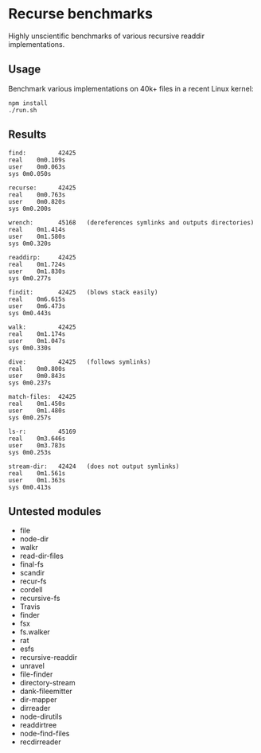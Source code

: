 Recurse benchmarks
==================

Highly unscientific benchmarks of various recursive readdir implementations.

Usage
-----

Benchmark various implementations on 40k+ files in a recent Linux kernel:

    npm install
    ./run.sh

Results
-------

    find:         42425  
    real	0m0.109s
    user	0m0.063s
    sys	0m0.050s

    recurse:      42425  
    real	0m0.763s
    user	0m0.820s
    sys	0m0.200s

    wrench:       45168   (dereferences symlinks and outputs directories)
    real	0m1.414s
    user	0m1.580s
    sys	0m0.320s

    readdirp:     42425  
    real	0m1.724s
    user	0m1.830s
    sys	0m0.277s

    findit:       42425   (blows stack easily)
    real	0m6.615s
    user	0m6.473s
    sys	0m0.443s

    walk:         42425  
    real	0m1.174s
    user	0m1.047s
    sys	0m0.330s

    dive:         42425   (follows symlinks)
    real	0m0.800s
    user	0m0.843s
    sys	0m0.237s

    match-files:  42425  
    real	0m1.450s
    user	0m1.480s
    sys	0m0.257s

    ls-r:         45169  
    real	0m3.646s
    user	0m3.783s
    sys	0m0.253s

    stream-dir:   42424   (does not output symlinks)
    real	0m1.561s
    user	0m1.363s
    sys	0m0.413s

Untested modules
----------------

* file
* node-dir
* walkr
* read-dir-files
* final-fs
* scandir
* recur-fs
* cordell
* recursive-fs
* Travis
* finder
* fsx
* fs.walker
* rat
* esfs
* recursive-readdir
* unravel
* file-finder
* directory-stream
* dank-fileemitter
* dir-mapper
* dirreader
* node-dirutils
* readdirtree
* node-find-files
* recdirreader

